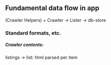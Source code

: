 ## Fundamental data flow in app

(Crawler Helpers) + Crawler -> Lister -> db-store

### Standard formats, etc.

##### Crawler contents:

listings -> list: html parsed per item
